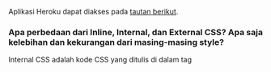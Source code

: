 Aplikasi Heroku dapat diakses pada [tautan berikut](http://katalog-tugas2.herokuapp.com/todolist/).
<br />

### Apa perbedaan dari Inline, Internal, dan External CSS? Apa saja kelebihan dan kekurangan dari masing-masing style?

Internal CSS adalah kode CSS yang ditulis di dalam tag <style> dan kode HTML dituliskan di bagian atas (header) file HTML. Eksternal CSS adalah kode CSS yang ditulis terpisah dengan kode HTML Eksternal CSS ditulis di sebuah file khusus yang berekstensi .css. File eksternal CSS biasanya diletakkan setelah bagian <head> pada halaman. Sementara Inline CSS adalah kode CSS yang ditulis langsung pada atribut elemen HTML. Setiap elemen HTML memiliki atribut style, di situ lah inline CSS ditulis.

<br />

### Jelaskan tag HTML5 yang kamu ketahui.

Beberapa tag HTML5 antara lain:
  1. "a" yang digunakan untuk mendefinisikan sebuah hyperlink / meletakkan tautan.
  2. "b" yang digunakan untuk menampilkan text dalam gaya bold/huruf tebal.
  3. "br" yang digunakan untuk memberi break single line.
  4. "button" yang membuat sebuah tombol di HTML.
  5. "div" yang menspesifikasikan sebuah section dalam dokumen/file HTML.
  6. "li" yang mendefinisikan sebuah item list.
  6. "p" yang berarti paragraf.

<br />

###  Jelaskan tipe-tipe CSS selector yang kamu ketahui.

  Beberapa tipe CSS selector antara lain:
  1. id Selector, yaitu sebuah selector yang menggunakan atribut id dari sebuah elemen HTML untuk memilih sebuah elemen yang spesifik. Id selector ditandai dengan tanda pagar (#).
  2. class Selector, yaitu sebuah selector yang memilih elemen HTML dengan sebuah atribut kelas yang spesifik. Class selector ditandai dengan titik sebelum namanya.
  3. Universal Selector, yaitu selector yang memilih semua elemen di berkas HTML. Selector ini ditandai dengan tanda bintang.
  4. Grouping Selector, yaitu selector yang memilih semua elemen HTML dengan definisi style yang sama. Misal: h1, h3, h5.

 ### Jelaskan bagaimana cara kamu mengimplementasikan checklist di atas.

1. <p align="justify">Poin pertama dilakukan dengan menjalankan perintah python manage.py startapp todolist pada Command Prompt. Perintah ini akan secara otomatis membuat sebuah aplikasi dalam bentuk folder, beserta beberapa file bawaan python yang digunakan untuk menyokong aplikasi yang telah dibuat (pada kasus ini, aplikasi bernama todolist). </p>
2. <p align="justify">Poin kedua dilakukan dengan membuat sebuah file bernama urls.py di dalam folder aplikasi todolist dan melakukan routing agar aplikasi todolist dapat diakses melalui browser. Path dari aplikasi todolist dimasukkan ke sebuah variable bernama urlpatterns. Selanjutnya, proses dilanjutkan dengan menambahkan url 'todolist.html' di file urls.py yang terletak di dalam folder project_django. </p>
3. <p align="justify"> Poin ketiga dilakukan dengan mengisi file models.py yang terletak di dalam folder aplikasi todolist dengan cara membuat class bernama Task yang memiliki variable-variable yang diminta, yaitu user (menggunakan tipe model ForeignKey dengan parameter User), date, title, dan description. Setiap variable yang dibuat memiliki tipe data yang disesuaikan dengan kebutuhan aplikasi.  </p>
4. <p align="justify"> Pada poin keempat, yang pertama dilakukan adalah membuat form registrasi. Proses ini dilakukan dengan membuat sebuah fungsi register pada views.py yang menerima parameter request. Tambahkan juga import redirect, UserCreationForm, dan messages pada bagian paling atas views.py. Kemudian, fungsi register diisi dengan perintah yang sesuai.</p>

5. <p align="justify">Poin kelima dilakukan dengan membuat sebuah berkas HTML dengan nama todolist.html di dalam folder templates. Berkas HTML secara umum berisi judul halaman, username dari user yang sedang log in, lalu melakukan iterasi untuk setiap elemen yang ada pada model Task. Field-field tersebut akan ditampilkan dalam bentuk tabel sehingga digunakan tag table. Selanjutnya, ditambahkan tombol tambah task baru yang nantinya akan dikaitkan dengan fungsi pembuatan task. </p>
 
6. <p align="justify">Poin keenam dilakukan dengan membuat sebuah fungsi dengan nama create_task di views.py. Fungsi ini akan menerima parameter request dan mengembalikan redirect ke halaman html bernama create-task. Fungsi ini melakukan pengambilan dan penyimpanan data yang dimasukkan oleh user sebagai input. Kemudian, dibuat sebuah berkas HTML yang secara garis besar berisi form untuk meminta nama dan deskripsi dari tag. Selanjutnya, dilakukan routing url dengan mengimpor fungsi create_Task di berkas urls.py yang ada di folder todolist dan menambahkan path ke variable urlpatterns.</p>
  
7. <p align="justify">Routing halaman telah dilakukan pada langkah sebelumnya, yaitu dengan mengimport fungsi yang diinginkan, lalu menambahkan path fungsi tersebut ke variable urlpatterns.</p>
  
8. <p align="justify">Deployment ke Heroku dilakukan dengan membuat sebuah aplikasi di laman Heroku dan membuat repository secrets berisi nama aplikasi Heroku dan API key dari aplikasi Heroku. Setelah itu, workflow yang tadinya gagal akan dijalankan kembali dan deployment selesai. </p>
  
9. <p align="justify">Poin terakhir dilakukan dengan membuat akun langsung setelah dapat mengakses web dari aplikasi Heroku, lalu menambahkan task pada masing-masing akun yang telah dibuat. </p>
  

<br />
